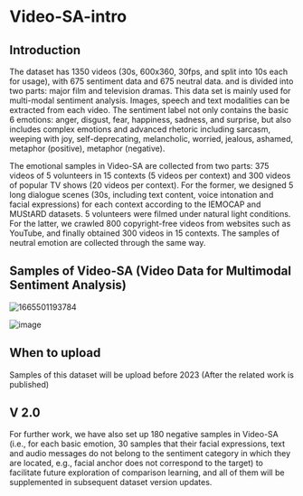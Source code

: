 # Video-SA-intro

## Introduction
The dataset has 1350 videos (30s, 600x360, 30fps, and split into 10s each for usage), with 675 sentiment data and 675 neutral data. and is divided into two parts: major film and television dramas. This data set is mainly used for multi-modal sentiment analysis. Images, speech and text modalities can be extracted from each video. The sentiment label not only contains the basic 6 emotions: anger, disgust, fear, happiness, sadness, and surprise, but also includes complex emotions and advanced rhetoric including sarcasm, weeping with joy, self-deprecating, melancholic, worried, jealous, ashamed, metaphor (positive), metaphor (negative). 

The emotional samples in Video-SA are collected from two parts: 375 videos of 5 volunteers in 15 contexts (5 videos per context) and 300 videos of popular TV shows (20 videos per context). For the former, we designed 5 long dialogue scenes (30s, including text content, voice intonation and facial expressions) for each context according to the IEMOCAP and MUStARD datasets. 5 volunteers were filmed under natural light conditions. For the latter, we crawled 800 copyright-free videos from websites such as YouTube, and finally obtained 300 videos in 15 contexts. The samples of neutral emotion are collected through the same way.


## Samples of Video-SA (Video Data for Multimodal Sentiment Analysis)

![1665501193784](https://user-images.githubusercontent.com/45681444/195130590-b0dfdd35-6794-4e5b-9ae5-64b87bc84b97.png)

![image](https://user-images.githubusercontent.com/45681444/195132560-ac0eda96-ae5a-4139-810f-dcba0ab2f963.png)


## When to upload
Samples of this dataset will be upload before 2023 (After the related work is published)

## V 2.0
For further work, we have also set up 180 negative samples in Video-SA (i.e., for each basic emotion, 30 samples that their facial expressions, text and audio messages do not belong to the sentiment category in which they are located, e.g., facial anchor does not correspond to the target) to facilitate future exploration of comparison learning, and all of them will be supplemented in subsequent dataset version updates.
